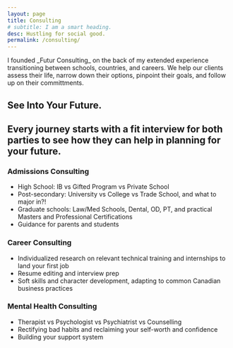 ```yaml
---
layout: page
title: Consulting
# subtitle: I am a smart heading.
desc: Hustling for social good.
permalink: /consulting/
---
```


<div class="pretty-links">

<div class="lead lead-about"> I founded _Futur Consulting_ on the back of my extended experience transitioning between schools, countries, and careers. We help our clients assess their life, narrow down their options, pinpoint their goals, and follow up on their committments. 
</div>

<!-- {::nomarkdown} 
<figure class="site-profile">
    <img src="{{ site.baseurl }}/assets/img/profile.png">
</figure>
{:/} -->

See Into Your Future.
---
Every journey starts with a fit interview for both parties to see how they can help in planning for your future.
--


### Admissions Consulting
- High School: IB vs Gifted Program vs Private School
- Post-secondary: University vs College vs Trade School, and what to major in?!
- Graduate schools: Law/Med Schools, Dental, OD, PT, and practical Masters and Professional Certifications
- Guidance for parents and students 

### Career Consulting
- Individualized research on relevant technical training and internships to land your first job
- Resume editing and interview prep
- Soft skills and character development, adapting to common Canadian business practices 

### Mental Health Consulting
- Therapist vs Psychologist vs Psychiatrist vs Counselling
- Rectifying bad habits and reclaiming your self-worth and confidence
- Building your support system
